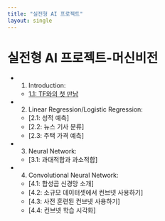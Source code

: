 ```yaml
---
title: "실전형 AI 프로젝트"
layout: single
---
```


# 실전형 AI 프로젝트-머신비전

* 1. Introduction:
    * [1.1: TF와의 첫 만남](https://colab.research.google.com/drive/1RCjXoNExjMjIaCMtRu35Cwryq-vZJDNN?usp=sharing)
* 2. Linear Regression/Logistic Regression:
    * [2.1: 성적 예측]
    * [2.2: 뉴스 기사 분류]
    * [2.3: 주택 가격 예측]
* 3. Neural Network:
    * [3.1: 과대적합과 과소적합]
* 4. Convolutional Neural Network:
    * [4.1: 합성곱 신경망 소개]
    * [4.2: 소규모 데이터셋에서 컨브넷 사용하기]
    * [4.3: 사전 훈련된 컨브넷 사용하기]
    * [4.4: 컨브넷 학습 시각화]
